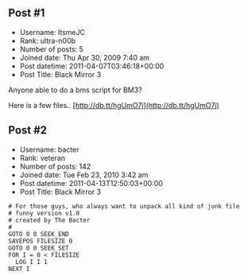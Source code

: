 ## Post #1
- Username: ItsmeJC
- Rank: ultra-n00b
- Number of posts: 5
- Joined date: Thu Apr 30, 2009 7:40 am
- Post datetime: 2011-04-07T03:46:18+00:00
- Post Title: Black Mirror 3

Anyone able to do a bms script for BM3?

Here is a few files..
[http://db.tt/hgUmO7j](http://db.tt/hgUmO7j)
## Post #2
- Username: bacter
- Rank: veteran
- Number of posts: 142
- Joined date: Tue Feb 23, 2010 3:42 am
- Post datetime: 2011-04-13T12:50:03+00:00
- Post Title: Black Mirror 3

```
# For those guys, who always want to unpack all kind of junk file
# funny version v1.0
# created by The Bacter
#
GOTO 0 0 SEEK_END
SAVEPOS FILESIZE 0
GOTO 0 0 SEEK_SET
FOR I = 0 < FILESIZE
  LOG I I 1
NEXT I
```
